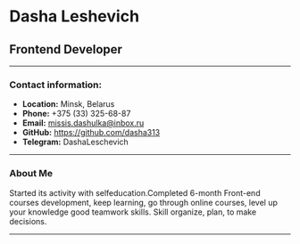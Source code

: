 # Dasha Leshevich

## Frontend Developer
__________________________________________________________________________________________________________________
### Contact information:
- **Location:** Minsk, Belarus  
- **Phone:** +375 (33) 325-68-87  
- **Email:** missis.dashulka@inbox.ru  
- **GitHub:** https://github.com/dasha313  
- **Telegram:** DashaLeschevich  
__________________________________________________________________________________________________________________
### About Me

Started its activity with selfeducation.Completed 6-month Front-end courses development, keep learning, go through online courses, level up your knowledge good teamwork skills. Skill organize, plan, to make decisions.
__________________________________________________________________________________________________________________